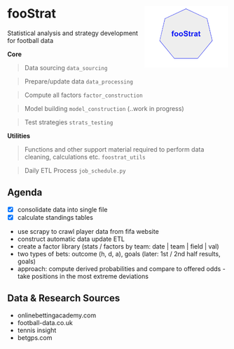 # fooStrat <img src="img/logo.png" align="right" height=140/>
Statistical analysis and strategy development for football data



**Core**

> Data sourcing ```data_sourcing```

> Prepare/update data ```data_processing```

> Compute all factors ```factor_construction```

> Model building ```model_construction``` (..work in progress)

> Test strategies ```strats_testing```


**Utilities**

> Functions and other support material required to perform data cleaning, calculations etc. ```foostrat_utils```

> Daily ETL Process ```job_schedule.py```


Agenda
------

- [x] consolidate data into single file
- [x] calculate standings tables
- use scrapy to crawl player data from fifa website
- construct automatic data update ETL
- create a factor library (stats / factors by team: date | team | field | val)
- two types of bets: outcome (h, d, a), goals (later: 1st / 2nd half results, goals)
- approach: compute derived probabilities and compare to offered odds - take positions in the most extreme deviations


Data & Research Sources
-----------------------

- onlinebettingacademy.com
- football-data.co.uk
- tennis insight
- betgps.com


